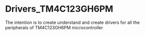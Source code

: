 # Drivers_TM4C123GH6PM
The intention is to create understand and create drivers for all the peripherals of TM4C123GH6PM microcontroller
